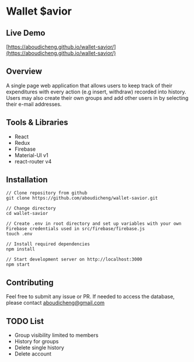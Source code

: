 # Wallet $avior

## Live Demo
[https://aboudicheng.github.io/wallet-savior/](https://aboudicheng.github.io/wallet-savior/)

## Overview

A single page web application that allows users to keep track of their expenditures with every action (e.g insert, withdraw) recorded into history. Users may also create their own groups and add other users in by selecting their e-mail addresses.

## Tools & Libraries

* React
* Redux
* Firebase
* Material-UI v1
* react-router v4

## Installation
```
// Clone repository from github
git clone https://github.com/aboudicheng/wallet-savior.git

// Change directory
cd wallet-savior

// Create .env in root directory and set up variables with your own Firebase credentials used in src/firebase/firebase.js
touch .env

// Install required dependencies
npm install

// Start development server on http://localhost:3000
npm start
```

## Contributing
Feel free to submit any issue or PR. If needed to access the database, please contact [aboudicheng@gmail.com](mailto:aboudicheng@gmail.com)

## TODO List

* Group visibility limited to members
* History for groups
* Delete single history
* Delete account

